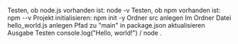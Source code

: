 
Testen, ob node.js vorhanden ist: node -v Testen, ob npm vorhanden ist: npm --v
Projekt initialisieren: npm init -y
Ordner src anlegen
Im Ordner Datei hello_world.js anlegen
Pfad zu "main" in package.json aktualisieren
Ausgabe Testen console.log("Hello, world!") / node .

